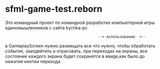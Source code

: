 # sfml-game-test.reborn
Это командный проект по командной разработке компьютерной игры единомышленников с сайта kychka-pc 


                                              --> использование  <--

в GameplayScreen нужно размещать все что нужно, чтобы обработать события, заапдейтить и отрисовать.
при переходах на экраны, все состояние каждого экрана будет сохранятся в ввиде,как было до нажатия кнопки перехода
